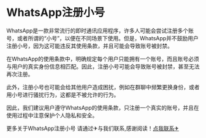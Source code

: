 # WhatsApp注册小号

WhatsApp是一款非常流行的即时通讯应用程序，许多人可能会尝试注册多个账号，或者所谓的“小号”，以便在不同场景下使用。但是，WhatsApp并不鼓励用户注册小号，因为这可能违反其使用条款，并且可能会导致账号被封禁。

在WhatsApp的使用条款中，明确规定每个用户只能拥有一个账号，而且账号必须与用户的真实身份信息相匹配。因此，注册小号可能会导致账号被封禁，甚至无法再次注册。

此外，注册小号也可能会给其他用户造成困扰，例如在群聊中频繁更换身份，或者用小号进行骚扰行为，这都是不被允许的行为。

因此，我们建议用户遵守WhatsApp的使用条款，只注册一个真实的账号，并且在使用过程中注意保护个人隐私和安全。

更多关于WhatsApp注册小号 请通过✈与我们联系,感谢阅读！[点我联系✈](https://www.G208.com)